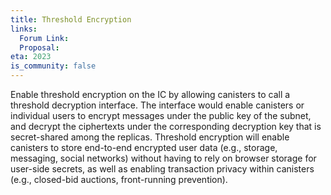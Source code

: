 ```yaml
---
title: Threshold Encryption
links:
  Forum Link:
  Proposal: 
eta: 2023
is_community: false
---
```


Enable threshold encryption on the IC by allowing canisters to call a threshold decryption interface. The interface would enable canisters or individual users to encrypt messages under the public key of the subnet, and decrypt the ciphertexts under the corresponding decryption key that is secret-shared among the replicas. Threshold encryption will enable canisters to store end-to-end encrypted user data (e.g., storage, messaging, social networks) without having to rely on browser storage for user-side secrets, as well as enabling transaction privacy within canisters (e.g., closed-bid auctions, front-running prevention).
